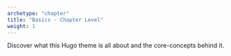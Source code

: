```yaml
---
archetype: "chapter"
title: "Basics - Chapter Level"
weight: 1
---
```


Discover what this Hugo theme is all about and the core-concepts behind it.

